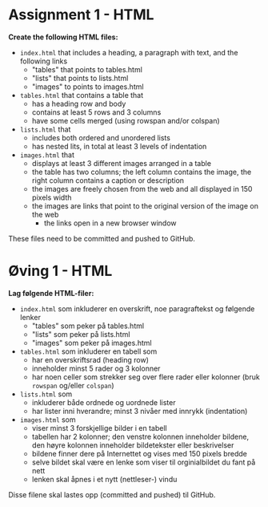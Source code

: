 # Assignment 1 - HTML


**Create the following HTML files:**

  *	`index.html` that includes a heading, a paragraph with text, and the following links
	  - "tables" that points to tables.html
	  - "lists" that points to lists.html
	  - "images" to points to images.html
  *	`tables.html` that contains a table that
	  - has a heading row and body
	  - contains at least 5 rows and 3 columns
	  - have some cells merged (using rowspan and/or colspan)
  *	`lists.html` that
	  - includes both ordered and unordered lists
	  - has nested lits, in total at least 3 levels of indentation
  *	`images.html` that
	  - displays at least 3 different images arranged in a table
	  - the table has two columns; the left column contains the image, the right column contains a caption or description
	  - the images are freely chosen from the web and all displayed in 150 pixels width
    - the images are links that point to the original version of the image on the web
	  - the links open in a new browser window

These files need to be committed and pushed to GitHub.


# Øving 1 - HTML

**Lag følgende HTML-filer:**

  *	`index.html` som inkluderer en overskrift, noe paragraftekst og følgende lenker
    - "tables" som peker på tables.html
    - "lists" som peker på lists.html
    - "images" som peker på images.html
  *	`tables.html` som inkluderer en tabell som
    - har en overskriftsrad (heading row)
    - inneholder minst 5 rader og 3 kolonner
    - har noen celler som strekker seg over flere rader eller kolonner (bruk `rowspan` og/eller `colspan`)
  *	`lists.html` som
    - inkluderer både ordnede og uordnede lister
    - har lister inni hverandre; minst 3 nivåer med innrykk (indentation)
  *	`images.html` som
    - viser minst 3 forskjellige bilder i en tabell
    - tabellen har 2 kolonner; den venstre kolonnen inneholder bildene, den høyre kolonnen inneholder bildetekster eller beskrivelser
    - bildene finner dere på Internettet og vises med 150 pixels bredde
    - selve bildet skal være en lenke som viser til orginialbildet du fant på nett
    - lenken skal åpnes i et nytt (nettleser-) vindu

Disse filene skal lastes opp (committed and pushed) til GitHub.
